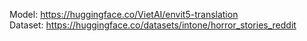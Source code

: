 Model: https://huggingface.co/VietAI/envit5-translation <br />
Dataset: https://huggingface.co/datasets/intone/horror_stories_reddit
